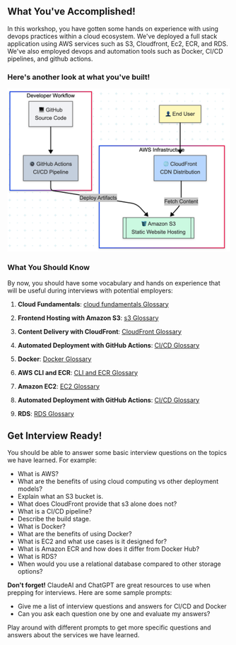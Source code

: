 ## What You've Accomplished!
  
  In this workshop, you have gotten some hands on experience with using devops practices within a cloud ecosystem. We've deployed a full stack application using AWS services such as S3, Cloudfront, Ec2, ECR, and RDS. We've also employed devops and automation tools such as Docker, CI/CD pipelines, and github actions. 
  
  ### Here's another look at what you've built!
  <img width=700 src="./assets/arch_diagram.png"/>
  
  ### What You Should Know
  
  By now, you should have some vocabulary and hands on experience that will be useful during interviews with potential employers:
  

  1. **Cloud Fundamentals**: [cloud fundamentals Glossary](./cloud-fundamentals-glossary)

  2. **Frontend Hosting with Amazon S3**: [s3 Glossary](./s3-glossary)

  3. **Content Delivery with CloudFront**: [CloudFront Glossary](./cloudfront-glossary)

  4. **Automated Deployment with GitHub Actions**: [CI/CD Glossary](./cicd-glossary)

  5. **Docker**: [Docker Glossary](./docker-glossary)

  6. **AWS CLI and ECR**: [CLI and ECR Glossary](./cli-ecr-glossary)

  7. **Amazon EC2**: [EC2 Glossary](./ec2-glossary)

  8. **Automated Deployment with GitHub Actions**: [CI/CD Glossary](./ec2-cicd-glossary)

  9. **RDS**: [RDS Glossary](./rds-and-storage-glossary)
  
  
  ## Get Interview Ready!
  
  You should be able to answer some basic interview questions on the topics we have learned. For example:
  
  * What is AWS?
  * What are the benefits of using cloud computing vs other deployment models?
  * Explain what an S3 bucket is.
  * What does CloudFront provide that s3 alone does not?
  * What is a CI/CD pipeline?
  * Describe the build stage.
  * What is Docker?
  * What are the benefits of using Docker?
  * What is EC2 and what use cases is it designed for?
  * What is Amazon ECR and how does it differ from Docker Hub?
  * What is RDS?
  * When would you use a relational database compared to other storage options?
  
  
  __Don't forget!__ ClaudeAI and ChatGPT are great resources to use when prepping for interviews. Here are some sample prompts: 
  
  * Give me a list of interview questions and answers for CI/CD and Docker 
  * Can you ask each question one by one and evaluate my answers?
  
  Play around with different prompts to get more specific questions and answers about the services we have learned. 
